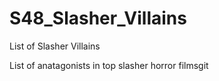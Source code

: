 # S48_Slasher_Villains

List of Slasher Villains

List of anatagonists in top slasher horror filmsgit 